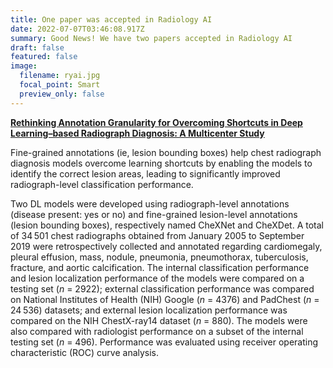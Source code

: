 ```yaml
---
title: One paper was accepted in Radiology AI
date: 2022-07-07T03:46:08.917Z
summary: Good News! We have two papers accepted in Radiology AI
draft: false
featured: false
image:
  filename: ryai.jpg
  focal_point: Smart
  preview_only: false
---
```

<!--StartFragment-->

**[Rethinking Annotation Granularity for Overcoming Shortcuts in Deep Learning–based Radiograph Diagnosis: A Multicenter Study](https://pubs.rsna.org/doi/abs/10.1148/ryai.210299)**

Fine-grained annotations (ie, lesion bounding boxes) help chest radiograph diagnosis models overcome learning shortcuts by enabling the models to identify the correct lesion areas, leading to significantly improved radiograph-level classification performance. <!--StartFragment-->

Two DL models were developed using radiograph-level annotations (disease present: yes or no) and fine-grained lesion-level annotations (lesion bounding boxes), respectively named CheXNet and CheXDet. A total of 34 501 chest radiographs obtained from January 2005 to September 2019 were retrospectively collected and annotated regarding cardiomegaly, pleural effusion, mass, nodule, pneumonia, pneumothorax, tuberculosis, fracture, and aortic calcification. The internal classification performance and lesion localization performance of the models were compared on a testing set (*n* = 2922); external classification performance was compared on National Institutes of Health (NIH) Google (*n* = 4376) and PadChest (*n* = 24 536) datasets; and external lesion localization performance was compared on the NIH ChestX-ray14 dataset (*n* = 880). The models were also compared with radiologist performance on a subset of the internal testing set (*n* = 496). Performance was evaluated using receiver operating characteristic (ROC) curve analysis.

<!--EndFragment-->